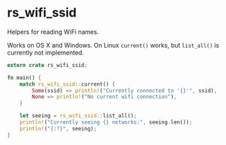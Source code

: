 # rs_wifi_ssid

Helpers for reading WiFi names.

Works on OS X and Windows. On Linux `current()` works, but `list_all()` is currently not implemented.

```rust
extern crate rs_wifi_ssid;

fn main() {
    match rs_wifi_ssid::current() {
        Some(ssid) => println!("Currently connected to '{}'", ssid),
        None => println!("No current wifi connection"),
    }

    let seeing = rs_wifi_ssid::list_all();
    println!("Currently seeing {} networks:", seeing.len());
    println!("{:?}", seeing);
}
```
